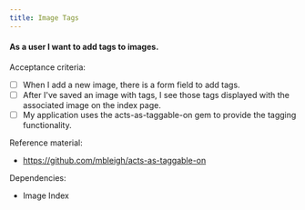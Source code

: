 ```yaml
---
title: Image Tags
---
```


#### As a user I want to add tags to images.

Acceptance criteria:
- [ ] When I add a new image, there is a form field to add tags.
- [ ] After I've saved an image with tags, I see those tags displayed with the
  associated image on the index page.
- [ ] My application uses the acts-as-taggable-on gem to provide the tagging
  functionality.

Reference material:
- https://github.com/mbleigh/acts-as-taggable-on

Dependencies:
- Image Index

